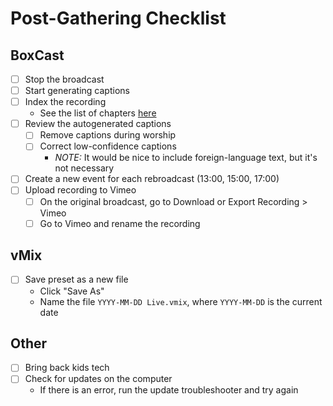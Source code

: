 # Post-Gathering Checklist

## BoxCast
- [ ] Stop the broadcast
- [ ] Start generating captions
- [ ] Index the recording
	- See the list of chapters [here](index-chapters.md)
- [ ] Review the autogenerated captions
	- [ ] Remove captions during worship
	- [ ] Correct low-confidence captions
		- _NOTE:_ It would be nice to include foreign-language text, but it's not necessary
- [ ] Create a new event for each rebroadcast (13:00, 15:00, 17:00)
- [ ] Upload recording to Vimeo
	- [ ] On the original broadcast, go to Download or Export Recording > Vimeo
	- [ ] Go to Vimeo and rename the recording

## vMix
- [ ] Save preset as a new file
	- Click "Save As"
	- Name the file `YYYY-MM-DD Live.vmix`, where `YYYY-MM-DD` is the current date

## Other
- [ ] Bring back kids tech
- [ ] Check for updates on the computer
	- If there is an error, run the update troubleshooter and try again
